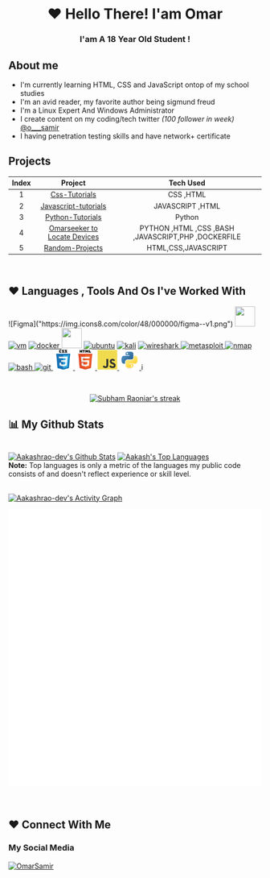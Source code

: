 <h1 align="center"> ❤ Hello There! I'am Omar</h1>

<h3 align="center"> I'am A 18 Year Old Student ! </h3>

## About me

* I'm currently learning HTML, CSS and JavaScript ontop of my school studies
* I'm an avid reader, my favorite author being sigmund freud
* I'm a Linux Expert And Windows Administrator
* I create content on my coding/tech twitter <em>(100 follower in week)</em> [@o___samir](https://twitter.com/o___samir)
* I having penetration testing skills and have network+ certificate 
## Projects

| Index | Project | Tech Used |
|:------:|:-----------------:|:------:|
|   1  |[Css-Tutorials](https://github.com/Omsamiir/Css.git)| CSS ,HTML |
|   2  |[Javascript-tutorials](https://github.com/Omsamiir/JAVASCRIPT.git)| JAVASCRIPT ,HTML |
|   3  |[Python-Tutorials](https://github.com/Omsamiir/PYTHON.git)| Python |
|   4  |[Omarseeker to Locate Devices](https://github.com/Omsamiir/omar-seeker.git)| PYTHON ,HTML ,CSS ,BASH ,JAVASCRIPT,PHP ,DOCKERFILE|
|   5  |[Random-Projects](https://github.com/Omsamiir/Random-Projects.git)| HTML,CSS,JAVASCRIPT|

<br>


## ❤ Languages , Tools And Os I've Worked With

<p align="left"> ![Figma]("https://img.icons8.com/color/48/000000/figma--v1.png") <a href="https://comptiawebsite.blob.core.windows.net" target="_blank"> <img src="https://comptiawebsite.blob.core.windows.net/webcontent/images/default-source/siteicons/logonetworkplus.svg?sfvrsn=1ca21668_2" width="40" height="40"></a> <a href="https://img.icons8.com/" target="_blank"> <img src="https://img.icons8.com/fluency/2x/old-vmware-logo.png" alt="vm" width="40" height="40"></a> <a href="https://img.icons8.com/" target="_blank"> <img src="https://img.icons8.com/fluency/2x/docker.png" alt="docker" width="40" height="40" > </a>  <a href="https://www.redhat.com/" target="_blank"> <img src="https://www.redhat.com/misc/favicon.ico" alt"redhat" width="40" height="40"></a>  <a href="https://img.icons8.com/" target="_blank"> <img src="https://img.icons8.com/color/2x/ubuntu.png" alt="ubuntu" width="40" height="40"></a> <a href="https://icons8.com/icons/set/kali-linux" target="_blank"> <img src="https://img.icons8.com/color/344/kali-linux.png" alt="kali" width="40" height="40"></a> <a href="https://kali.org" target="_blank"> <img src="https://www.kali.org/images/tool-logo-wireshark.svg" alt="wireshark" width="40" height="40"> </a> <a href="https://www.kali.org/" target="_blank"> <img src="https://www.kali.org/images/tool-logo-metasploit.svg" alt="metasploit" width="40" height="40"> </a>  <a href="https://www.kali.org/" target="_blank"> <img src="https://www.kali.org/images/tool-logo-nmap.svg" alt="nmap" width="40" height="40"/></a> <a href="https://www.gnu.org/software/bash/" target="_blank"> <img src="https://www.vectorlogo.zone/logos/gnu_bash/gnu_bash-icon.svg" alt="bash" width="40" height="40"/> </a> <a href="https://git-scm.com/" target="_blank"> <img src="https://www.vectorlogo.zone/logos/git-scm/git-scm-icon.svg" alt="git" width="40" height="40"/> </a>  <a href="https://www.w3schools.com/css/" target="_blank"> <img src="https://raw.githubusercontent.com/devicons/devicon/master/icons/css3/css3-original-wordmark.svg" alt="css3" width="40" height="40"/> </a>  <a href="https://www.w3.org/html/" target="_blank"> <img src="https://raw.githubusercontent.com/devicons/devicon/master/icons/html5/html5-original-wordmark.svg" alt="html5" width="40" height="40"/> </a> <a href="https://developer.mozilla.org/en-US/docs/Web/JavaScript" target="_blank"> <img src="https://raw.githubusercontent.com/devicons/devicon/master/icons/javascript/javascript-original.svg" alt="javascript" width="40" height="40"/> </a> <a href="https://www.python.org" target="_blank"> <img src="https://raw.githubusercontent.com/devicons/devicon/master/icons/python/python-original.svg" alt="python" width="40" height="40"/> </a> i </p>
<br>

<p align="center">
    <a href="https://github.com/Omsamiir">
        <img title="🔥 Get streak stats for your profile at git.io/streak-stats" alt="Subham Raoniar's streak" src="https://github-readme-streak-stats.herokuapp.com/?user=Omsamiir&theme=black-ice&hide_border=true&stroke=0000&background=060A0CD0"/>
    </a>
</p>


## 📊 My Github Stats

  <br/>
    <a href="https://github.com/Omsamiir"><img alt="Aakashrao-dev's Github Stats" src="https://github-readme-stats.vercel.app/api?username=Omsamiir&show_icons=true&count_private=true&theme=react&hide_border=true&bg_color=0D1117" /></a>
  <a href="https://github.com/Omsamiir"><img alt="Aakash's Top Languages" src="https://github-readme-stats.vercel.app/api/top-langs/?username=Omsamiir&langs_count=8&count_private=true&layout=compact&theme=react&hide_border=true&bg_color=0D1117" /></a>
  <br/>
  <b>Note:</b> Top languages is only a metric of the languages my public code consists of and doesn't reflect experience or skill level.

<br/>
<br/>

<a href="https://github.com/Omsamiir/github-readme-activity-graph"><img alt="Aakashrao-dev's Activity Graph" src="https://activity-graph.herokuapp.com/graph?username=Omsamiir&bg_color=0D1117&color=5BCDEC&line=5BCDEC&point=FFFFFF&hide_border=true" /></a>

![Metrics](/github-metrics.svg)

<br>


## ❤ Connect With Me


<h3 align="left" color="red">My Social Media</h3>
<p align="left">

<a href="https://twitter.com/o___samir" target="blank"><img align="center" src="https://raw.githubusercontent.com/rahuldkjain/github-profile-readme-generator/master/src/images/icons/Social/twitter.svg" alt="OmarSamir" height="30" width="40" /></a>

</p>
<br>


